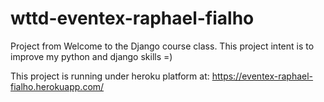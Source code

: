 # wttd-eventex-raphael-fialho

Project from Welcome to the Django course class.
This project intent is to improve my python and django skills =)

This project is running under heroku platform at:
https://eventex-raphael-fialho.herokuapp.com/

